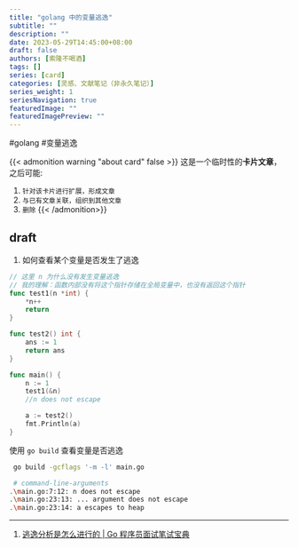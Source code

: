 ```yaml
---
title: "golang 中的变量逃逸"
subtitle: ""
description: ""
date: 2023-05-29T14:45:00+08:00
draft: false
authors: [索隆不喝酒]
tags: []
series: [card]
categories: [灵感、文献笔记（非永久笔记）]
series_weight: 1
seriesNavigation: true
featuredImage: ""
featuredImagePreview: ""
---
```

<!--more-->
#golang #变量逃逸

{{< admonition warning "about card" false >}}
这是一个临时性的**卡片文章**，之后可能:
1. `针对该卡片进行扩展，形成文章`
2. `与已有文章关联，组织到其他文章`
3. `删除`
{{< /admonition>}}


## draft

1. 如何查看某个变量是否发生了逃逸

```go
// 这里 n 为什么没有发生变量逃逸
// 我的理解：函数内部没有将这个指针存储在全局变量中，也没有返回这个指针
func test1(n *int) {
	*n++
	return
}

func test2() int {
	ans := 1
	return ans
}

func main() {
	n := 1
	test1(&n)
	//n does not escape

	a := test2()
	fmt.Println(a)
}
```

使用 `go build` 查看变量是否逃逸

```sh
 go build -gcflags '-m -l' main.go

 # command-line-arguments
.\main.go:7:12: n does not escape
.\main.go:23:13: ... argument does not escape
.\main.go:23:14: a escapes to heap
```


---
1. [逃逸分析是怎么进行的 | Go 程序员面试笔试宝典](https://golang.design/go-questions/compile/escape/)